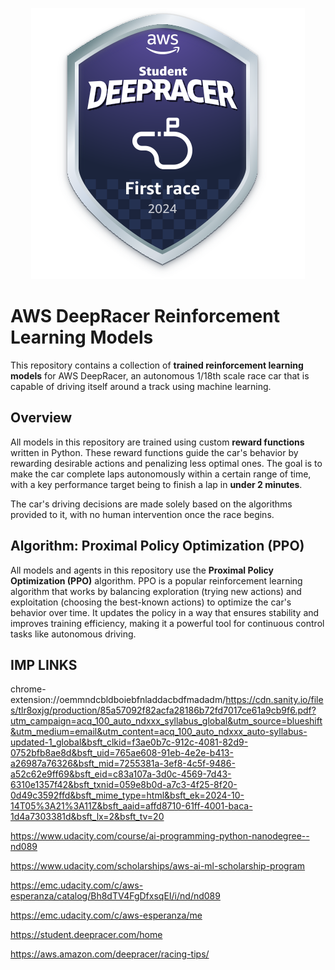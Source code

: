 <p align="center">
  <img src="https://github.com/Mummanajagadeesh/aws-deepracer-rl-models/blob/fcce91ec023cc5628e17f487fc6003ed06ce8cf6/2024_world_firstrace_student.49456e799ed44657bac8.svg" alt="AWS DeepRacer First Race 2024"/>
</p>


# AWS DeepRacer Reinforcement Learning Models

This repository contains a collection of **trained reinforcement learning models** for AWS DeepRacer, an autonomous 1/18th scale race car that is capable of driving itself around a track using machine learning.

## Overview

All models in this repository are trained using custom **reward functions** written in Python. These reward functions guide the car's behavior by rewarding desirable actions and penalizing less optimal ones. The goal is to make the car complete laps autonomously within a certain range of time, with a key performance target being to finish a lap in **under 2 minutes**.

The car's driving decisions are made solely based on the algorithms provided to it, with no human intervention once the race begins.

## Algorithm: Proximal Policy Optimization (PPO)

All models and agents in this repository use the **Proximal Policy Optimization (PPO)** algorithm. PPO is a popular reinforcement learning algorithm that works by balancing exploration (trying new actions) and exploitation (choosing the best-known actions) to optimize the car's behavior over time. It updates the policy in a way that ensures stability and improves training efficiency, making it a powerful tool for continuous control tasks like autonomous driving.

## IMP LINKS

chrome-extension://oemmndcbldboiebfnladdacbdfmadadm/https://cdn.sanity.io/files/tlr8oxjg/production/85a57092f82acfa28186b72fd7017ce61a9cb9f6.pdf?utm_campaign=acq_100_auto_ndxxx_syllabus_global&utm_source=blueshift&utm_medium=email&utm_content=acq_100_auto_ndxxx_auto-syllabus-updated-1_global&bsft_clkid=f3ae0b7c-912c-4081-82d9-0752bfb8ae8d&bsft_uid=765ae608-91eb-4e2e-b413-a26987a76326&bsft_mid=7255381a-3ef8-4c5f-9486-a52c62e9ff69&bsft_eid=c83a107a-3d0c-4569-7d43-6310e1357f42&bsft_txnid=059e8b0d-a7c3-4f25-8f20-0d49c3592ffd&bsft_mime_type=html&bsft_ek=2024-10-14T05%3A21%3A11Z&bsft_aaid=affd8710-61ff-4001-baca-1d4a7303381d&bsft_lx=2&bsft_tv=20

https://www.udacity.com/course/ai-programming-python-nanodegree--nd089

https://www.udacity.com/scholarships/aws-ai-ml-scholarship-program

https://emc.udacity.com/c/aws-esperanza/catalog/Bh8dTV4FgDfxsqEI/i/nd/nd089

https://emc.udacity.com/c/aws-esperanza/me

https://student.deepracer.com/home

https://aws.amazon.com/deepracer/racing-tips/

